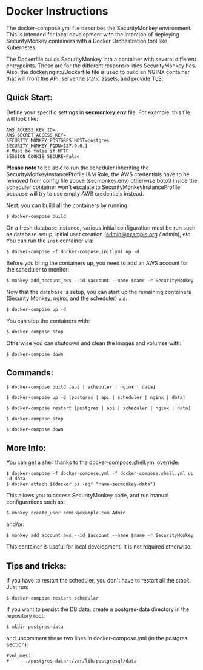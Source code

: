 Docker Instructions
===================

The docker-compose.yml file describes the SecurityMonkey environment. This is intended for local development with the intention of deploying SecurityMonkey containers with a Docker Orchestration tool like Kubernetes.

The Dockerfile builds SecurityMonkey into a container with several different entrypoints. These are for the different responsibilities SecurityMonkey has. Also, the docker/nginx/Dockerfile file is used to build an NGINX container that will front the API, serve the static assets, and provide TLS.

Quick Start:
------------

Define your specific settings in **secmonkey.env** file. For example, this file will look like:

    AWS_ACCESS_KEY_ID=
    AWS_SECRET_ACCESS_KEY=
    SECURITY_MONKEY_POSTGRES_HOST=postgres
    SECURITY_MONKEY_FQDN=127.0.0.1
    # Must be false if HTTP
    SESSION_COOKIE_SECURE=False


**Please note** to be able to run the scheduler inheriting the SecurityMonkeyInstanceProfile IAM Role, the AWS credentials have to be removed from config file above (secmonkey.env) otherwise boto3 inside the scheduler container won't escalate to SecurityMonkeyInstanceProfile because will try to use empty AWS credentials instead.


Next, you can build all the containers by running:

    $ docker-compose build

On a fresh database instance, various initial configuration must be run such as database setup, initial user creation (<admin@example.org> / admin), etc. You can run the `init` container via:

    $ docker-compose -f docker-compose.init.yml up -d

Before you bring the containers up, you need to add an AWS account for the scheduler to monitor:

    $ monkey add_account_aws --id $account --name $name -r SecurityMonkey

Now that the database is setup, you can start up the remaining containers (Security Monkey, nginx, and the scheduler) via:

    $ docker-compose up -d

You can stop the containers with:

    $ docker-compose stop

Otherwise you can shutdown and clean the images and volumes with:

    $ docker-compose down

Commands:
---------

    $ docker-compose build [api | scheduler | nginx | data]

    $ docker-compose up -d [postgres | api | scheduler | nginx | data]

    $ docker-compose restart [postgres | api | scheduler | nginx | data]

    $ docker-compose stop

    $ docker-compose down

More Info:
----------

You can get a shell thanks to the docker-compose.shell.yml override:

    $ docker-compose -f docker-compose.yml -f docker-compose.shell.yml up -d data
    $ docker attach $(docker ps -aqf "name=secmonkey-data")

This allows you to access SecurityMonkey code, and run manual configurations such as:

    $ monkey create_user admin@example.com Admin

and/or:

    $ monkey add_account_aws --id $account --name $name -r SecurityMonkey

This container is useful for local development. It is not required otherwise.

Tips and tricks:
----------------

If you have to restart the scheduler, you don't have to restart all the stack. Just run:

    $ docker-compose restart scheduler

If you want to persist the DB data, create a postgres-data directory in the repository root:

    $ mkdir postgres-data

and uncomment these two lines in docker-compose.yml (in the postgres section):

    #volumes:
    #    - ./postgres-data/:/var/lib/postgresql/data
